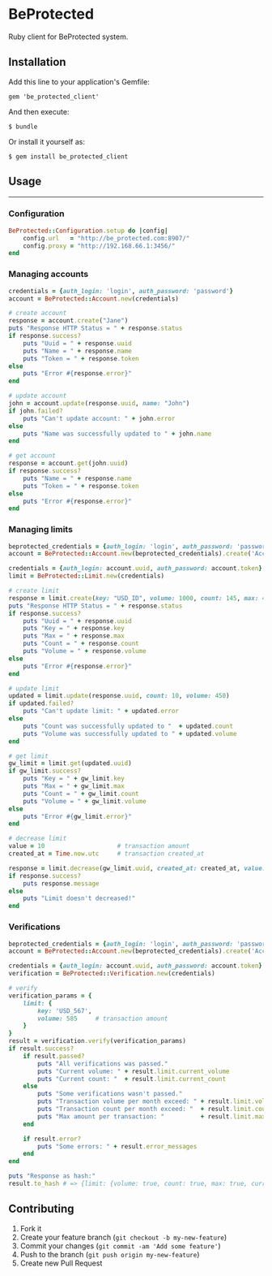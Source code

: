 # BeProtected

Ruby client for BeProtected system.

## Installation

Add this line to your application's Gemfile:

    gem 'be_protected_client'

And then execute:

    $ bundle

Or install it yourself as:

    $ gem install be_protected_client

## Usage
---------------------------

### Configuration

```ruby
BeProtected::Configuration.setup do |config|
    config.url   = "http://be_protected.com:8907/"
    config.proxy = "http://192.168.66.1:3456/"
end
```

### Managing accounts

```ruby
credentials = {auth_login: 'login', auth_password: 'password'}
account = BeProtected::Account.new(credentials)

# create account
response = account.create("Jane")
puts "Response HTTP Status = " + response.status
if response.success?
    puts "Uuid = " + response.uuid
    puts "Name = " + response.name
    puts "Token = " + response.token
else
    puts "Error #{response.error}"
end

# update account
john = account.update(response.uuid, name: "John")
if john.failed?
    puts "Can't update account: " + john.error
else
    puts "Name was successfully updated to " + john.name
end

# get account
response = account.get(john.uuid)
if response.success?
    puts "Name = " + response.name
    puts "Token = " + response.token
else
    puts "Error #{response.error}"
end
```

### Managing limits

```ruby
beprotected_credentials = {auth_login: 'login', auth_password: 'password'}
account = BeProtected::Account.new(beprotected_credentials).create('Account name')

credentials = {auth_login: account.uuid, auth_password: account.token}
limit = BeProtected::Limit.new(credentials)

# create limit
response = limit.create(key: "USD_ID", volume: 1000, count: 145, max: 45)
puts "Response HTTP Status = " + response.status
if response.success?
    puts "Uuid = " + response.uuid
    puts "Key = " + response.key
    puts "Max = " + response.max
    puts "Count = " + response.count
    puts "Volume = " + response.volume
else
    puts "Error #{response.error}"
end

# update limit
updated = limit.update(response.uuid, count: 10, volume: 450)
if updated.failed?
    puts "Can't update limit: " + updated.error
else
    puts "Count was successfully updated to "  + updated.count
    puts "Volume was successfully updated to " + updated.volume
end

# get limit
gw_limit = limit.get(updated.uuid)
if gw_limit.success?
    puts "Key = " + gw_limit.key
    puts "Max = " + gw_limit.max
    puts "Count = " + gw_limit.count
    puts "Volume = " + gw_limit.volume
else
    puts "Error #{gw_limit.error}"
end

# decrease limit
value = 10                    # transaction amount
created_at = Time.now.utc     # transaction created_at

response = limit.decrease(gw_limit.uuid, created_at: created_at, value: value)
if response.success?
    puts response.message
else
    puts "Limit doesn't decreased!"
end
```

### Verifications

```ruby
beprotected_credentials = {auth_login: 'login', auth_password: 'password'}
account = BeProtected::Account.new(beprotected_credentials).create('Account name')

credentials = {auth_login: account.uuid, auth_password: account.token}
verification = BeProtected::Verification.new(credentials)

# verify
verification_params = {
    limit: {
        key: 'USD_567',
        volume: 585     # transaction amount
    }
}
result = verification.verify(verification_params)
if result.success?
    if result.passed?
        puts "All verifications was passed."
        puts "Current volume: " + result.limit.current_volume
        puts "Current count: "  + result.limit.current_count
    else
        puts "Some verifications wasn't passed."
        puts "Transaction volume per month exceed: " + result.limit.volume  # true or false
        puts "Transaction count per month exceed: "  + result.limit.count   # true or false
        puts "Max amount per transaction: "          + result.limit.max     # true or false
    end

    if result.error?
        puts "Some errors: " + result.error_messages
    end
end

puts "Response as hash:"
result.to_hash # => {limit: {volume: true, count: true, max: true, current_volume: 200, current_count: 15}}
```

## Contributing

1. Fork it
2. Create your feature branch (`git checkout -b my-new-feature`)
3. Commit your changes (`git commit -am 'Add some feature'`)
4. Push to the branch (`git push origin my-new-feature`)
5. Create new Pull Request
